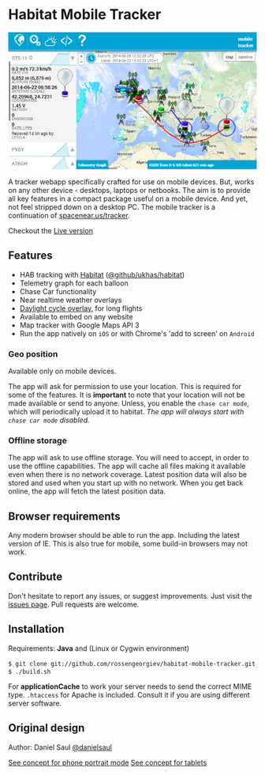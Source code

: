 # Habitat Mobile Tracker

![mobile tracker screenshot](resources/mobiletracker-screencap.jpg "mobile tracker screenshot")

A tracker webapp specifically crafted for use on mobile devices.
But, works on any other device - desktops, laptops or netbooks.
The aim is to provide all key features in a compact package useful
on a mobile device. And yet, not feel stripped down on a desktop PC.
The mobile tracker is a continuation of [spacenear.us/tracker](http://spacenear.us/tracker).

Checkout the [Live version](http://habhub.org/mt/)

## Features

* HAB tracking with [Habitat](http://habitat.habhub.org/) ([@github/ukhas/habitat](https://github.com/ukhas/habitat))
* Telemetry graph for each balloon
* Chase Car functionality
* Near realtime weather overlays
* [Daylight cycle overlay](https://github.com/rossengeorgiev/nite-overlay), for long flights
* Available to embed on any website
* Map tracker with Google Maps API 3
* Run the app natively on `iOS` or with Chrome's 'add to screen' on `Android`

### Geo position

Available only on mobile devices.

The app will ask for permission to use your location.
This is required for some of the features. It is **important** to note that
your location will not be made available or send to anyone. Unless, you enable
 the `chase car mode`, which will periodically upload it to habitat. _The app
will always start with `chase car mode` disabled._

### Offline storage

The app will ask to use offline storage. You will need to accept, in order to
use the offline capabilities. The app will cache all files making it available
even when there is no network coverage. Latest position data will also be stored
and used when you start up with no network. When you get back online, the app
will fetch the latest position data.

## Browser requirements

Any modern browser should be able to run the app. Including the latest version of IE.
This is also true for mobile, some build-in browsers may not work.

## Contribute

Don't hesitate to report any issues, or suggest improvements. Just visit the [issues page](https://github.com/rossengeorgiev/habitat-mobile-tracker/issues).
Pull requests are welcome.


## Installation

Requirements: __Java__ and (Linux or Cygwin environment)

    $ git clone git://github.com/rossengeorgiev/habitat-mobile-tracker.git
    $ ./build.sh

For __applicationCache__ to work your server needs to send the correct MIME type.
`.htaccess` for Apache is included. Consult it if you are using different server software.

## Original design

Author: Daniel Saul [@danielsaul](https://github.com/danielsaul)

[See concept for phone portrait mode](https://github.com/rossengeorgiev/habitat-mobile-tracker/blob/master/resources/concept-app-portrait.png)
[See concept for tablets](https://github.com/rossengeorgiev/habitat-mobile-tracker/blob/master/resources/concept-app-tablet.png)




